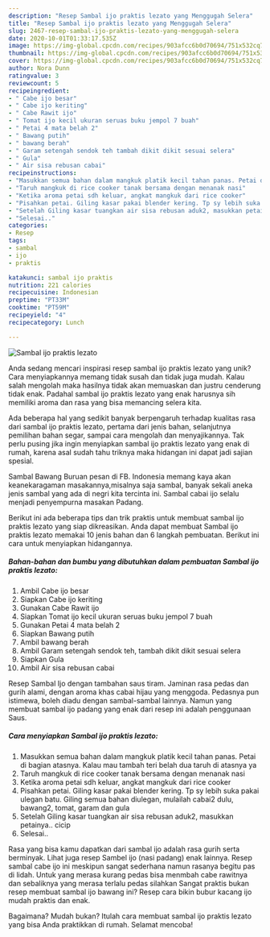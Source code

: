 ```yaml
---
description: "Resep Sambal ijo praktis lezato yang Menggugah Selera"
title: "Resep Sambal ijo praktis lezato yang Menggugah Selera"
slug: 2467-resep-sambal-ijo-praktis-lezato-yang-menggugah-selera
date: 2020-10-01T01:33:17.535Z
image: https://img-global.cpcdn.com/recipes/903afcc6b0d70694/751x532cq70/sambal-ijo-praktis-lezato-foto-resep-utama.jpg
thumbnail: https://img-global.cpcdn.com/recipes/903afcc6b0d70694/751x532cq70/sambal-ijo-praktis-lezato-foto-resep-utama.jpg
cover: https://img-global.cpcdn.com/recipes/903afcc6b0d70694/751x532cq70/sambal-ijo-praktis-lezato-foto-resep-utama.jpg
author: Nora Dunn
ratingvalue: 3
reviewcount: 5
recipeingredient:
- " Cabe ijo besar"
- " Cabe ijo keriting"
- " Cabe Rawit ijo"
- " Tomat ijo kecil ukuran seruas buku jempol 7 buah"
- " Petai 4 mata belah 2"
- " Bawang putih"
- " bawang berah"
- " Garam setengah sendok teh tambah dikit dikit sesuai selera"
- " Gula"
- " Air sisa rebusan cabai"
recipeinstructions:
- "Masukkan semua bahan dalam mangkuk platik kecil tahan panas. Petai di bagian atasnya. Kalau mau tambah teri belah dua taruh di atasnya ya"
- "Taruh mangkuk di rice cooker tanak bersama dengan menanak nasi"
- "Ketika aroma petai sdh keluar, angkat mangkuk dari rice cooker"
- "Pisahkan petai. Giling kasar pakai blender kering. Tp sy lebih suka pakai ulegan batu. Giling semua bahan diulegan, mulailah cabai2 dulu, bawang2, tomat, garam dan gula"
- "Setelah Giling kasar tuangkan air sisa rebusan aduk2, masukkan petainya.. cicip"
- "Selesai.."
categories:
- Resep
tags:
- sambal
- ijo
- praktis

katakunci: sambal ijo praktis 
nutrition: 221 calories
recipecuisine: Indonesian
preptime: "PT33M"
cooktime: "PT59M"
recipeyield: "4"
recipecategory: Lunch

---
```



![Sambal ijo praktis lezato](https://img-global.cpcdn.com/recipes/903afcc6b0d70694/751x532cq70/sambal-ijo-praktis-lezato-foto-resep-utama.jpg)

Anda sedang mencari inspirasi resep sambal ijo praktis lezato yang unik? Cara menyiapkannya memang tidak susah dan tidak juga mudah. Kalau salah mengolah maka hasilnya tidak akan memuaskan dan justru cenderung tidak enak. Padahal sambal ijo praktis lezato yang enak harusnya sih memiliki aroma dan rasa yang bisa memancing selera kita.

Ada beberapa hal yang sedikit banyak berpengaruh terhadap kualitas rasa dari sambal ijo praktis lezato, pertama dari jenis bahan, selanjutnya pemilihan bahan segar, sampai cara mengolah dan menyajikannya. Tak perlu pusing jika ingin menyiapkan sambal ijo praktis lezato yang enak di rumah, karena asal sudah tahu triknya maka hidangan ini dapat jadi sajian spesial.

Sambal Bawang Buruan pesan di FB. Indonesia memang kaya akan keanekaragaman masakannya,misalnya saja sambal, banyak sekali aneka jenis sambal yang ada di negri kita tercinta ini. Sambal cabai ijo selalu menjadi penyempurna masakan Padang.


Berikut ini ada beberapa tips dan trik praktis untuk membuat sambal ijo praktis lezato yang siap dikreasikan. Anda dapat membuat Sambal ijo praktis lezato memakai 10 jenis bahan dan 6 langkah pembuatan. Berikut ini cara untuk menyiapkan hidangannya.

<!--inarticleads1-->

##### Bahan-bahan dan bumbu yang dibutuhkan dalam pembuatan Sambal ijo praktis lezato:

1. Ambil  Cabe ijo besar
1. Siapkan  Cabe ijo keriting
1. Gunakan  Cabe Rawit ijo
1. Siapkan  Tomat ijo kecil ukuran seruas buku jempol 7 buah
1. Gunakan  Petai 4 mata belah 2
1. Siapkan  Bawang putih
1. Ambil  bawang berah
1. Ambil  Garam setengah sendok teh, tambah dikit dikit sesuai selera
1. Siapkan  Gula
1. Ambil  Air sisa rebusan cabai


Resep Sambal Ijo dengan tambahan saus tiram. Jaminan rasa pedas dan gurih alami, dengan aroma khas cabai hijau yang menggoda. Pedasnya pun istimewa, boleh diadu dengan sambal-sambal lainnya. Namun yang membuat sambal ijo padang yang enak dari resep ini adalah penggunaan Saus. 

<!--inarticleads2-->

##### Cara menyiapkan Sambal ijo praktis lezato:

1. Masukkan semua bahan dalam mangkuk platik kecil tahan panas. Petai di bagian atasnya. Kalau mau tambah teri belah dua taruh di atasnya ya
1. Taruh mangkuk di rice cooker tanak bersama dengan menanak nasi
1. Ketika aroma petai sdh keluar, angkat mangkuk dari rice cooker
1. Pisahkan petai. Giling kasar pakai blender kering. Tp sy lebih suka pakai ulegan batu. Giling semua bahan diulegan, mulailah cabai2 dulu, bawang2, tomat, garam dan gula
1. Setelah Giling kasar tuangkan air sisa rebusan aduk2, masukkan petainya.. cicip
1. Selesai..


Rasa yang bisa kamu dapatkan dari sambal ijo adalah rasa gurih serta berminyak. Lihat juga resep Sambel ijo (nasi padang) enak lainnya. Resep sambal cabe ijo ini meskipun sangat sederhana namun rasanya begitu pas di lidah. Untuk yang merasa kurang pedas bisa menmbah cabe rawitnya dan sebaliknya yang merasa terlalu pedas silahkan Sangat praktis bukan resep membuat sambal ijo bawang ini? Resep cara bikin bubur kacang ijo mudah praktis dan enak. 

Bagaimana? Mudah bukan? Itulah cara membuat sambal ijo praktis lezato yang bisa Anda praktikkan di rumah. Selamat mencoba!
